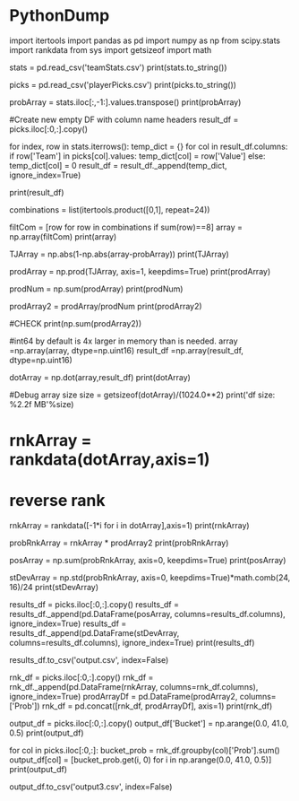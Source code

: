 # PythonDump

import itertools
import pandas as pd
import numpy as np
from scipy.stats import rankdata
from sys import getsizeof
import math


stats = pd.read_csv('teamStats.csv')
print(stats.to_string())

picks = pd.read_csv('playerPicks.csv')
print(picks.to_string())

probArray = stats.iloc[:,-1:].values.transpose()
print(probArray)

#Create new empty DF with column name headers
result_df = picks.iloc[:0,:].copy()

for index, row in stats.iterrows():
    temp_dict = {}
    for col in result_df.columns:
        if row['Team'] in picks[col].values:
            temp_dict[col] = row['Value']
        else:
            temp_dict[col] = 0
    result_df = result_df._append(temp_dict, ignore_index=True)

print(result_df)

combinations = list(itertools.product([0,1], repeat=24))

filtCom = [row for row in combinations if sum(row)==8]
array = np.array(filtCom)
print(array)

TJArray = np.abs(1-np.abs(array-probArray))
print(TJArray)

prodArray = np.prod(TJArray, axis=1, keepdims=True)
print(prodArray)

prodNum = np.sum(prodArray)
print(prodNum)

prodArray2 = prodArray/prodNum
print(prodArray2)

#CHECK
print(np.sum(prodArray2))

#int64 by default is 4x larger in memory than is needed.
array =np.array(array, dtype=np.uint16)
result_df =np.array(result_df, dtype=np.uint16)

dotArray = np.dot(array,result_df)
print(dotArray)

#Debug array size
size = getsizeof(dotArray)/(1024.0**2)
print('df size: %2.2f MB'%size)

# rnkArray = rankdata(dotArray,axis=1)
# reverse rank
rnkArray = rankdata([-1*i for i in dotArray],axis=1)
print(rnkArray)

probRnkArray = rnkArray * prodArray2
print(probRnkArray)

posArray = np.sum(probRnkArray, axis=0, keepdims=True)
print(posArray)

stDevArray = np.std(probRnkArray, axis=0, keepdims=True)*math.comb(24, 16)/24
print(stDevArray)


results_df = picks.iloc[:0,:].copy()
results_df = results_df._append(pd.DataFrame(posArray, columns=results_df.columns), ignore_index=True)
results_df = results_df._append(pd.DataFrame(stDevArray, columns=results_df.columns), ignore_index=True)
print(results_df)


results_df.to_csv('output.csv', index=False)

rnk_df = picks.iloc[:0,:].copy()
rnk_df = rnk_df._append(pd.DataFrame(rnkArray, columns=rnk_df.columns), ignore_index=True)
prodArrayDf = pd.DataFrame(prodArray2, columns=['Prob'])
rnk_df = pd.concat([rnk_df, prodArrayDf], axis=1)
print(rnk_df)

output_df = picks.iloc[:0,:].copy()
output_df['Bucket'] = np.arange(0.0, 41.0, 0.5)
print(output_df)

for col in picks.iloc[:0,:]:
    bucket_prob = rnk_df.groupby(col)['Prob'].sum()
    output_df[col] = [bucket_prob.get(i, 0) for i in np.arange(0.0, 41.0, 0.5)]
print(output_df)

output_df.to_csv('output3.csv', index=False)
